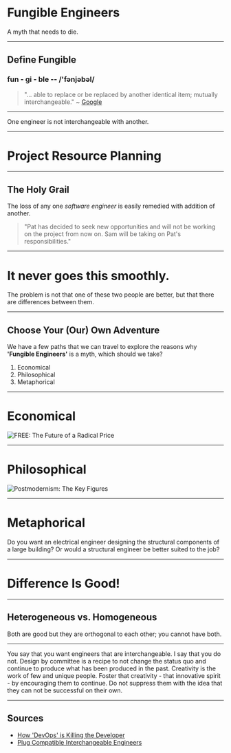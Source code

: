 Fungible Engineers
==================

A myth that needs to die.

---

## Define Fungible

### fun - gi - ble -- /'fənjəbəl/

  > "... able to replace or be replaced by another identical item; mutually interchangeable." ~ [Google](https://www.google.com/search?q=define+fungible&oq=define+fungible&aqs=chrome.0.69i59j69i57j69i60l3j69i59.2687j0j4&sourceid=chrome&es_sm=91&ie=UTF-8)

---

One engineer is not interchangeable with another.

---

# Project Resource Planning

---

## The Holy Grail 

The loss of any one *software engineer* is easily remedied with addition of another.

  > "Pat has decided to seek new opportunities and will not be working on the project from now on. Sam will be taking on Pat's responsibilities."

---

# It never goes this smoothly.

The problem is not that one of these two people are better, but that there are differences between them.

---

## Choose Your (Our) Own Adventure

We have a few paths that we can travel to explore the reasons why **'Fungible Engineers'** is a myth, which should we take?

  1. Economical
  2. Philosophical
  3. Metaphorical

---

# Economical

![FREE: The Future of a Radical Price](http://www.mediabistro.com/galleycat/files/original/free.jpg)

---

# Philosophical

![Postmodernism: The Key Figures](http://ecx.images-amazon.com/images/I/41d6fG39SUL.jpg)

---

# Metaphorical

Do you want an electrical engineer designing the structural components of a large building? Or would a structural engineer be better suited to the job?

---

# Difference Is Good!

---

## Heterogeneous vs. Homogeneous

Both are good but they are orthogonal to each other; you cannot have both.

---

You say that you want engineers that are interchangeable. I say that you do not. Design by committee is a
recipe to not change the status quo and continue to produce what has been produced in the past. Creativity
is the work of few and unique people. Foster that creativity - that innovative spirit - by encouraging
them to continue. Do not suppress them with the idea that they can not be successful on their own.

---

## Sources

  - [How 'DevOps' is Killing the Developer](http://jeffknupp.com/blog/2014/04/15/how-devops-is-killing-the-developer/)
  - [Plug Compatible Interchangeable Engineers](http://c2.com/cgi/wiki?PlugCompatibleInterchangeableEngineers)
